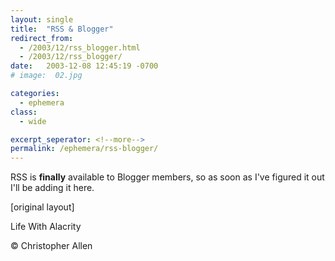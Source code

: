 ```yaml
---
layout: single
title:  "RSS & Blogger"
redirect_from:
  - /2003/12/rss_blogger.html
  - /2003/12/rss_blogger/
date:   2003-12-08 12:45:19 -0700
# image:  02.jpg

categories:
  - ephemera
class:
  - wide

excerpt_seperator: <!--more-->
permalink: /ephemera/rss-blogger/
---
```


RSS is **finally** available to Blogger members, so as soon as I've figured it out I'll be adding it here.

[original layout]

Life With Alacrity

© Christopher Allen